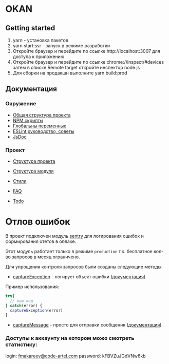 # OKAN

## Getting started

1. yarn - установка пакетов
2. yarn start:ssr - запуск в режиме разработки 
3. Откройте браузер и перейдите по ссылке http://localhost:3007 для доступа к приложению
4. Откройте браузер и перейдите по ссылке chrome://inspect/#devices затем в списке Remote target откройте инспектор node.js
5. Для сборки на продакшн выполните yarn build:prod

## Документация

### Окружение
* [Общая структура проекта](./docs/environmentStructure.md.md)
* [NPM скрипты](docs/npmScripts.md)
* [Глобальны переменные](docs/globalVariables.md)
* [ESLint руководство, советы](docs/eslintGuide.md)
* [JsDoc](./docs/jsDoc.md)

### Проект

* [Структура проекта](docs/sourceStructure.md)
* [Структура модуля](./docs/module.md)
* [Стили](./docs/style.md)


* [FAQ](./docs/faq.md)

* [Todo](./docs/todo.md)





# Отлов ошибок

В проект подключен модуль [sentry](https://sentry.io) для логирования ошибок и формирования отетов в облаке. 

Этот модуль работает только в режиме `production` т.к. бесплатное кол-во запросов в месяц ограничено.

Для упрощения контроля запросов были созданы следующие методы:

* [captureException]('src\hocs\withSentry\withSentry.js') - логирует объект ошибки ([документация](https://docs.sentry.io/error-reporting/capturing/?platform=javascript#capturing-errors--exceptions))

Пример использования:

```js
try{
  // ваш код
} catch(error) {
  captureException(error)
}
```

* [captureMessage]('src\hocs\withSentry\withSentry.js') - просто для отправки сообщения ([документация](https://docs.sentry.io/error-reporting/capturing/?platform=javascript#capturing-messages))

### Доступы к аккаунту на котором можо смотреть статистику:

login: fmakareev@code-artel.com
password: kFBVZuJGdVNw6kb

